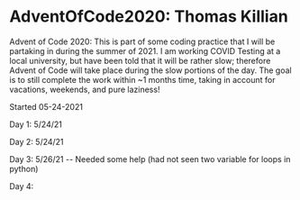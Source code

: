 # AdventOfCode2020: Thomas Killian

Advent of Code 2020:
  This is part of some coding practice that I will be partaking in during the summer of 2021.
  I am working COVID Testing at a local university, but have been told that it will be rather slow;
  therefore Advent of Code will take place during the slow portions of the day. The goal is to still
  complete the work within ~1 months time, taking in account for vacations, weekends, and pure laziness!
  
  Started 05-24-2021

  Day 1: 5/24/21

  Day 2: 5/24/21
  
  Day 3: 5/26/21 -- Needed some help (had not seen two variable for loops in python)
  
  Day 4:
